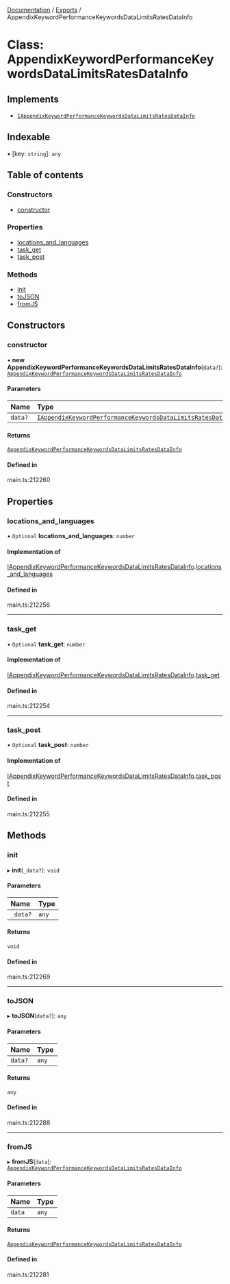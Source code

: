 [Documentation](../README.md) / [Exports](../modules.md) / AppendixKeywordPerformanceKeywordsDataLimitsRatesDataInfo

# Class: AppendixKeywordPerformanceKeywordsDataLimitsRatesDataInfo

## Implements

- [`IAppendixKeywordPerformanceKeywordsDataLimitsRatesDataInfo`](../interfaces/IAppendixKeywordPerformanceKeywordsDataLimitsRatesDataInfo.md)

## Indexable

▪ [key: `string`]: `any`

## Table of contents

### Constructors

- [constructor](AppendixKeywordPerformanceKeywordsDataLimitsRatesDataInfo.md#constructor)

### Properties

- [locations\_and\_languages](AppendixKeywordPerformanceKeywordsDataLimitsRatesDataInfo.md#locations_and_languages)
- [task\_get](AppendixKeywordPerformanceKeywordsDataLimitsRatesDataInfo.md#task_get)
- [task\_post](AppendixKeywordPerformanceKeywordsDataLimitsRatesDataInfo.md#task_post)

### Methods

- [init](AppendixKeywordPerformanceKeywordsDataLimitsRatesDataInfo.md#init)
- [toJSON](AppendixKeywordPerformanceKeywordsDataLimitsRatesDataInfo.md#tojson)
- [fromJS](AppendixKeywordPerformanceKeywordsDataLimitsRatesDataInfo.md#fromjs)

## Constructors

### constructor

• **new AppendixKeywordPerformanceKeywordsDataLimitsRatesDataInfo**(`data?`): [`AppendixKeywordPerformanceKeywordsDataLimitsRatesDataInfo`](AppendixKeywordPerformanceKeywordsDataLimitsRatesDataInfo.md)

#### Parameters

| Name | Type |
| :------ | :------ |
| `data?` | [`IAppendixKeywordPerformanceKeywordsDataLimitsRatesDataInfo`](../interfaces/IAppendixKeywordPerformanceKeywordsDataLimitsRatesDataInfo.md) |

#### Returns

[`AppendixKeywordPerformanceKeywordsDataLimitsRatesDataInfo`](AppendixKeywordPerformanceKeywordsDataLimitsRatesDataInfo.md)

#### Defined in

main.ts:212260

## Properties

### locations\_and\_languages

• `Optional` **locations\_and\_languages**: `number`

#### Implementation of

[IAppendixKeywordPerformanceKeywordsDataLimitsRatesDataInfo](../interfaces/IAppendixKeywordPerformanceKeywordsDataLimitsRatesDataInfo.md).[locations_and_languages](../interfaces/IAppendixKeywordPerformanceKeywordsDataLimitsRatesDataInfo.md#locations_and_languages)

#### Defined in

main.ts:212256

___

### task\_get

• `Optional` **task\_get**: `number`

#### Implementation of

[IAppendixKeywordPerformanceKeywordsDataLimitsRatesDataInfo](../interfaces/IAppendixKeywordPerformanceKeywordsDataLimitsRatesDataInfo.md).[task_get](../interfaces/IAppendixKeywordPerformanceKeywordsDataLimitsRatesDataInfo.md#task_get)

#### Defined in

main.ts:212254

___

### task\_post

• `Optional` **task\_post**: `number`

#### Implementation of

[IAppendixKeywordPerformanceKeywordsDataLimitsRatesDataInfo](../interfaces/IAppendixKeywordPerformanceKeywordsDataLimitsRatesDataInfo.md).[task_post](../interfaces/IAppendixKeywordPerformanceKeywordsDataLimitsRatesDataInfo.md#task_post)

#### Defined in

main.ts:212255

## Methods

### init

▸ **init**(`_data?`): `void`

#### Parameters

| Name | Type |
| :------ | :------ |
| `_data?` | `any` |

#### Returns

`void`

#### Defined in

main.ts:212269

___

### toJSON

▸ **toJSON**(`data?`): `any`

#### Parameters

| Name | Type |
| :------ | :------ |
| `data?` | `any` |

#### Returns

`any`

#### Defined in

main.ts:212288

___

### fromJS

▸ **fromJS**(`data`): [`AppendixKeywordPerformanceKeywordsDataLimitsRatesDataInfo`](AppendixKeywordPerformanceKeywordsDataLimitsRatesDataInfo.md)

#### Parameters

| Name | Type |
| :------ | :------ |
| `data` | `any` |

#### Returns

[`AppendixKeywordPerformanceKeywordsDataLimitsRatesDataInfo`](AppendixKeywordPerformanceKeywordsDataLimitsRatesDataInfo.md)

#### Defined in

main.ts:212281
